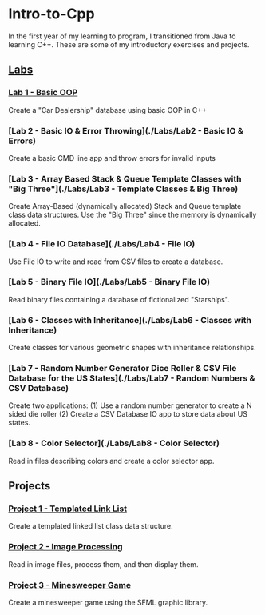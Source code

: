# Intro-to-Cpp
In the first year of my learning to program, I transitioned from Java to learning C++. These are some of my introductory exercises and projects.

## [Labs](./Labs)

### [Lab 1 - Basic OOP](https://github.com/LukeRouleau/Intro-to-Cpp/tree/main/Labs/Lab1%20-%20Basic%20OOP)
  Create a "Car Dealership" database using basic OOP in C++
  
### [Lab 2 - Basic IO & Error Throwing](./Labs/Lab2 - Basic IO & Errors) 
  Create a basic CMD line app and throw errors for invalid inputs
  
### [Lab 3 - Array Based Stack & Queue Template Classes with "Big Three"](./Labs/Lab3 - Template Classes & Big Three)
  Create Array-Based (dynamically allocated) Stack and Queue template class data structures. 
  Use the "Big Three" since the memory is dynamically allocated.
  
### [Lab 4 - File IO Database](./Labs/Lab4 - File IO)
  Use File IO to write and read from CSV files to create a database.

### [Lab 5 - Binary File IO](./Labs/Lab5 - Binary File IO)
  Read binary files containing a database of fictionalized "Starships".
  
### [Lab 6 - Classes with Inheritance](./Labs/Lab6 - Classes with Inheritance)
  Create classes for various geometric shapes with inheritance relationships.
  
### [Lab 7 - Random Number Generator Dice Roller & CSV File Database for the US States](./Labs/Lab7 - Random Numbers & CSV Database)
  Create two applications:  (1) Use a random number generator to create a N sided die roller 
                            (2) Create a CSV Database IO app to store data about US states.
  
### [Lab 8 - Color Selector](./Labs/Lab8 - Color Selector)
  Read in files describing colors and create a color selector app.
  
## Projects

### [Project 1 - Templated Link List]()
  Create a templated linked list class data structure.

### [Project 2 - Image Processing]()
  Read in image files, process them, and then display them.

### [Project 3 - Minesweeper Game]()
  Create a minesweeper game using the SFML graphic library.
